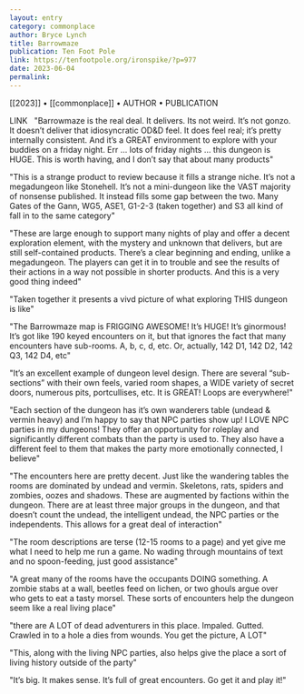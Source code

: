 ```yaml
---
layout: entry
category: commonplace
author: Bryce Lynch
title: Barrowmaze
publication: Ten Foot Pole
link: https://tenfootpole.org/ironspike/?p=977
date: 2023-06-04
permalink:
---
```


[[2023]] • [[commonplace]] • AUTHOR • PUBLICATION

LINK
 
"Barrowmaze is the real deal. It delivers. Its not weird. It’s not gonzo. It doesn’t deliver that idiosyncratic OD&D feel. It does feel real; it’s pretty internally consistent. And it’s a GREAT environment to explore with your buddies on a friday night. Err … lots of friday nights … this dungeon is HUGE. This is worth having, and I don’t say that about many products"

"This is a strange product to review because it fills a strange niche. It’s not a megadungeon like Stonehell. It’s not a mini-dungeon like the VAST majority of nonsense published. It instead fills some gap between the two. Many Gates of the Gann, WG5, ASE1, G1-2-3 (taken together) and S3 all kind of fall in to the same category"

"These are large enough to support many nights of play and offer a decent exploration element, with the mystery and unknown that delivers, but are still self-contained products. There’s a clear beginning and ending, unlike a megadungeon. The players can get it in to trouble and see the results of their actions in a way not possible in shorter products. And this is a very good thing indeed"

"Taken together it presents a vivd picture of what exploring THIS dungeon is like"

"The Barrowmaze map is FRIGGING AWESOME! It’s HUGE! It’s ginormous! It’s got like 190 keyed encounters on it, but that ignores the fact that many encounters have sub-rooms. A, b, c, d, etc. Or, actually, 142 D1, 142 D2, 142 Q3, 142 D4, etc"

"It’s an excellent example of dungeon level design. There are several “sub-sections” with their own feels, varied room shapes, a WIDE variety of secret doors, numerous pits, portcullises, etc. It is GREAT! Loops are everywhere!"

"Each section of the dungeon has it’s own wanderers table (undead & vermin heavy) and I’m happy to say that NPC parties show up! I LOVE NPC parties in my dungeons! They offer an opportunity for roleplay and significantly different combats than the party is used to. They also have a different feel to them that makes the party more emotionally connected, I believe"

"The encounters here are pretty decent. Just like the wandering tables the rooms are dominated by undead and vermin. Skeletons, rats, spiders and zombies, oozes and shadows. These are augmented by factions within the dungeon. There are at least three major groups in the dungeon, and that doesn’t count the undead, the intelligent undead, the NPC parties or the independents. This allows for a great deal of interaction"

"The room descriptions are terse (12-15 rooms to a page) and yet give me what I need to help me run a game. No wading through mountains of text and no spoon-feeding, just good assistance"

"A great many of the rooms have the occupants DOING something. A zombie stabs at a wall, beetles feed on lichen, or two ghouls argue over who gets to eat a tasty morsel. These sorts of encounters help the dungeon seem like a real living place"

"there are A LOT of dead adventurers in this place. Impaled. Gutted. Crawled in to a hole a dies from wounds. You get the picture, A LOT"

"This, along with the living NPC parties, also helps give the place a sort of living history outside of the party"

"It’s big. It makes sense. It’s full of great encounters. Go get it and play it!"
